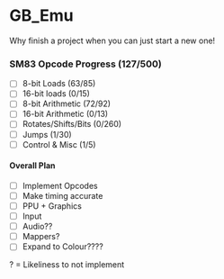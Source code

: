 # GB_Emu
Why finish a project when you can just start a new one!


### SM83 Opcode Progress    (127/500)
- [ ] 8-bit Loads           (63/85)              
- [ ] 16-bit loads          (0/15)         
- [ ] 8-bit Arithmetic      (72/92)           
- [ ] 16-bit Arithmetic     (0/13)
- [ ] Rotates/Shifts/Bits   (0/260)
- [ ] Jumps                 (1/30)
- [ ] Control & Misc        (1/5)

#### Overall Plan
- [ ] Implement Opcodes
- [ ] Make timing accurate
- [ ] PPU + Graphics
- [ ] Input
- [ ] Audio??
- [ ] Mappers?
- [ ] Expand to Colour????

? = Likeliness to not implement